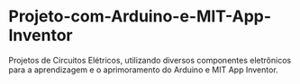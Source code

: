 # Projeto-com-Arduino-e-MIT-App-Inventor
Projetos de Circuitos Elétricos, utilizando diversos componentes eletrônicos para a aprendizagem e o aprimoramento do Arduino e MIT App Inventor.
